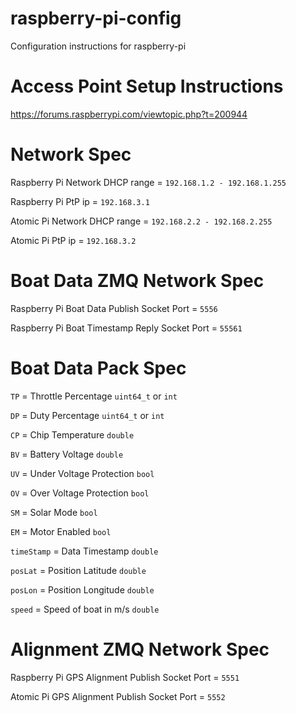 # raspberry-pi-config
Configuration instructions for raspberry-pi

# Access Point Setup Instructions
https://forums.raspberrypi.com/viewtopic.php?t=200944

# Network Spec

Raspberry Pi Network DHCP range = `192.168.1.2 - 192.168.1.255`

Raspberry Pi PtP ip = `192.168.3.1`


Atomic Pi Network DHCP range = `192.168.2.2 - 192.168.2.255`

Atomic Pi PtP ip = `192.168.3.2`

# Boat Data ZMQ Network Spec

Raspberry Pi Boat Data Publish Socket Port = `5556`

Raspberry Pi Boat Timestamp Reply Socket Port = `55561`

# Boat Data Pack Spec

`TP` = Throttle Percentage `uint64_t` or `int` 

`DP` = Duty Percentage `uint64_t` or `int`

`CP` = Chip Temperature `double`

`BV` = Battery Voltage `double`

`UV` = Under Voltage Protection `bool`

`OV` = Over Voltage Protection `bool`

`SM` = Solar Mode `bool`

`EM` = Motor Enabled `bool`

`timeStamp` = Data Timestamp `double`

`posLat` = Position Latitude `double`

`posLon` = Position Longitude `double`

`speed` = Speed of boat in m/s `double`

# Alignment ZMQ Network Spec

Raspberry Pi GPS Alignment Publish Socket Port = `5551`


Atomic Pi GPS Alignment Publish Socket Port = `5552`
